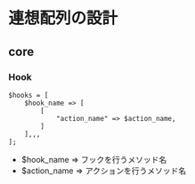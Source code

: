 # 連想配列の設計

## core

### Hook

```
$hooks = [
    $hook_name => [
        [
            "action_name" => $action_name,
        ]
    ],,,
];
```

- $hook_name => フックを行うメソッド名
- $action_name => アクションを行うメソッド名